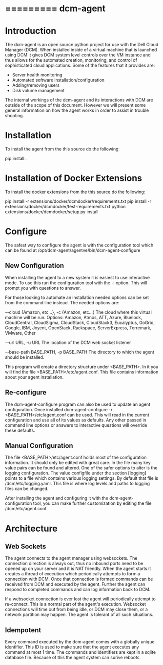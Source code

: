 =========
dcm-agent
=========

Introduction
============

The dcm-agent is an open source python project for use with the Dell Cloud
Manager (DCM).  When installed inside of a virtual machine that is launched
using DCM it gives DCM system level controls over the VM instance and thus
allows for the automated creation, monitoring, and control of sophisticated
cloud applications.  Some of the features that it provides are:

- Server health monitoring
- Automated software installation/configuration
- Adding/removing users
- Disk volume management

The internal workings of the dcm-agent and its interactions with DCM are
outside of the scope of this document.  However we will present some general
information on how the agent works in order to assist in trouble shooting.

Installation
============

To install the agent from the this source do the following:

pip install .

Installation of Docker Extensions
============

To install the docker extensions from the this source do the following:

pip install -r extensions/docker/dcmdocker/requirements.txt
pip install -r extensions/docker/dcmdocker/test-requirements.txt
python extensions/docker/dcmdocker/setup.py install

Configure
=========

The safest way to configure the agent is with the configuration tool which can
be found at /opt/dcm-agent/agentve/bin/dcm-agent-configure

New Configuration
-----------------

When installing the agent to a new system it is easiest to use interactive
mode.  To use this run the configuration tool with the -i option.  This will
prompt you with questions to answer.

For those looking to automate an installation needed options can be set from
the command line instead.  The needed options are:

  --cloud {Amazon, etc...}, -c {Amazon, etc...}
                        The cloud where this virtual machine will be run.
                        Options: Amazon, Atmos, ATT, Azure, Bluelock,
                        CloudCentral, CloudSigma, CloudStack, CloudStack3,
                        Eucalyptus, GoGrid, Google, IBM, Joyent, OpenStack,
                        Rackspace, ServerExpress, Terremark, VMware, Other

  --url URL, -u URL     The location of the DCM web socket listener

  --base-path BASE_PATH, -p BASE_PATH The directory to which the agent should
                                      be installed.

This program will create a directory structure under <BASE_PATH>.  In it you
will find the file <BASE_PATH>/etc/agent.conf.  This file contains information
about your agent installation.

Re-configure
------------

The dcm-agent-configure program can also be used to update an agent
configuration.  Once installed
dcm-agent-configure -r <BASE_PATH>/etc/agent.conf
can be used.  This will read in the current configuration and use all of its
values as defaults.  Any other passed in command line options or answers to
interactive questions will override these defaults.

Manual Configuration
--------------------

The file <BASE_PATH>/etc/agent.conf holds most of the configuration
information.  It should only be edited with great care.  In the file many key
value pairs can be found and altered.  One of the safer options to alter is the
logging configuration.  The value configfile under the section [logging] points
to a file which contains various logging settings.  By default that file is
/dcm/etc/logging.yaml. This file is where log levels and paths to logging files
can be changed.

After installing the agent and configuring it with the dcm-agent-configuration
tool, you can make further customization by editing the file
/dcm/etc/agent.conf

Architecture
============

Web Sockets
-----------

The agent connects to the agent manager using websockets.  The connection
direction is always out, thus no inbound ports need to be opened up on your
server and it is NAT friendly.  When the agent starts it creates a thread of
execution which periodically attempts to form a connection with DCM.  Once that
connection is formed commands can be received from DCM and executed by the
agent.  Further the agent can respond to completed commands and can log
information back to DCM.

If a websocket connection is ever lost the agent will periodically attempt to
re-connect.  This is a normal part of the agent's execution.  Websocket
connections will time out from being idle, or DCM may close them, or a network
partition may happen.  The agent is tolerant of all such situations.

Idempotent
----------

Every command executed by the dcm-agent comes with a globally unique
identifier.  This ID is used to make sure that the agent executes any command
at most 1 time.  The commands and identifiers are kept in a sqlite database
file.  Because of this the agent system can surive reboots.
